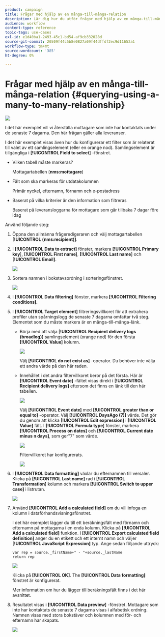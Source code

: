 ```yaml
---
product: campaign
title: Frågar med hjälp av en många-till-många-relation
description: Lär dig hur du utför frågor med hjälp av en många-till-många-relation
audience: workflow
content-type: reference
topic-tags: use-cases
exl-id: e1d40ba1-2493-45c1-bd54-af9cb332028d
source-git-commit: 20509f44c5b8e0827a09f44dffdf2ec9d11652a1
workflow-type: tm+mt
source-wordcount: '385'
ht-degree: 0%

---
```


# Frågar med hjälp av en många-till-många-relation {#querying-using-a-many-to-many-relationship}

![](../../assets/common.svg)

I det här exemplet vill vi återställa mottagare som inte har kontaktats under de senaste 7 dagarna. Den här frågan gäller alla leveranser.

I det här exemplet visas även hur du konfigurerar ett filter som är relaterat till valet av ett samlingselement (eller en orange nod). Samlingselement är tillgängliga i **[!UICONTROL Field to select]** -fönstret.

* Vilken tabell måste markeras?

   Mottagartabellen (**nms:mottagare**)

* Fält som ska markeras för utdatakolumnen

   Primär nyckel, efternamn, förnamn och e-postadress

* Baserat på vilka kriterier är den information som filtreras

   Baserat på leveransloggarna för mottagare som går tillbaka 7 dagar före idag

Använd följande steg:

1. Öppna den allmänna frågeredigeraren och välj mottagartabellen **[!UICONTROL (nms:recipient)]**.
1. I **[!UICONTROL Data to extract]** fönster, markera **[!UICONTROL Primary key]**, **[!UICONTROL First name]**, **[!UICONTROL Last name]** och **[!UICONTROL Email]**.

   ![](assets/query_editor_nveau_33.png)

1. Sortera namnen i bokstavsordning i sorteringsfönstret.

   ![](assets/query_editor_nveau_34.png)

1. I **[!UICONTROL Data filtering]** fönster, markera **[!UICONTROL Filtering conditions]**.
1. I **[!UICONTROL Target element]** filtreringsvillkoret för att extrahera profiler utan spårningslogg de senaste 7 dagarna omfattar två steg. Elementet som du måste markera är en många-till-många-länk.

   * Börja med att välja **[!UICONTROL Recipient delivery logs (broadlog)]** samlingselement (orange nod) för den första **[!UICONTROL Value]** kolumn.

      ![](assets/query_editor_nveau_67.png)

      Välj **[!UICONTROL do not exist as]** -operator. Du behöver inte välja ett andra värde på den här raden.

   * Innehållet i det andra filtervillkoret beror på det första. Här är **[!UICONTROL Event date]** -fältet visas direkt i **[!UICONTROL Recipient delivery logs]** eftersom det finns en länk till den här tabellen.

      ![](assets/query_editor_nveau_36.png)

      Välj **[!UICONTROL Event date]** med **[!UICONTROL greater than or equal to]** -operator. Välj **[!UICONTROL DaysAgo (7)]** värde. Det gör du genom att klicka **[!UICONTROL Edit expression]** i **[!UICONTROL Value]** fält. I **[!UICONTROL Formula type]** fönster, markera **[!UICONTROL Process on dates]** och **[!UICONTROL Current date minus n days]**, som ger&quot;7&quot; som värde.

      ![](assets/query_editor_nveau_37.png)

      Filtervillkoret har konfigurerats.

      ![](assets/query_editor_nveau_38.png)

1. I **[!UICONTROL Data formatting]** växlar du efternamnen till versaler. Klicka på **[!UICONTROL Last name]** rad i **[!UICONTROL Transformation]** kolumn och markera **[!UICONTROL Switch to upper case]** i listrutan.

   ![](assets/query_editor_nveau_39.png)

1. Använd **[!UICONTROL Add a calculated field]** om du vill infoga en kolumn i dataförhandsvisningsfönstret.

   I det här exemplet lägger du till ett beräkningsfält med förnamn och efternamn på mottagarna i en enda kolumn. Klicka på **[!UICONTROL Add a calculated field]** funktion. I **[!UICONTROL Export calculated field definition]** anger du en etikett och ett internt namn och väljer **[!UICONTROL JavaScript Expression]** typ. Ange sedan följande uttryck:

   ```
   var rep = source._firstName+" - "+source._lastName
   return rep
   ```

   ![](assets/query_editor_nveau_40.png)

   Klicka på **[!UICONTROL OK]**. The **[!UICONTROL Data formatting]** fönstret är konfigurerat.

   Mer information om hur du lägger till beräkningsfält finns i det här avsnittet.

1. Resultatet visas i **[!UICONTROL Data preview]** -fönstret. Mottagare som inte har kontaktats de senaste 7 dagarna visas i alfabetisk ordning. Namnen visas med stora bokstäver och kolumnen med för- och efternamn har skapats.

   ![](assets/query_editor_nveau_41.png)

